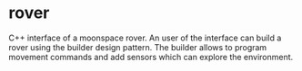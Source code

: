 # rover
 C++ interface of a moonspace rover. An user of the interface can build a rover using the builder design pattern. The builder allows to program movement commands and add sensors which can explore the environment.
